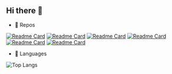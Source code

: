 ## Hi there 👋


- 📁 Repos

[![Readme Card](https://github-readme-stats.vercel.app/api/pin/?username=foued86&repo=eks_microservice&show_owner=true)](https://github.com/foued86/eks_microservice)
[![Readme Card](https://github-readme-stats.vercel.app/api/pin/?username=foued86&repo=guestbook-kubernetes&show_owner=true)](https://github.com/foued86/guestbook-kubernetes)
[![Readme Card](https://github-readme-stats.vercel.app/api/pin/?username=foued86&repo=eks_aws_terraform&show_owner=true)](https://github.com/foued86/eks_aws_terraform)
[![Readme Card](https://github-readme-stats.vercel.app/api/pin/?username=foued86&repo=shopping-microsvc-cicd&show_owner=true)](https://github.com/foued86/shopping-microsvc-cicd)
[![Readme Card](https://github-readme-stats.vercel.app/api/pin/?username=foued86&repo=deploy_app_helm_k8s&show_owner=true)](https://github.com/foued86/deploy_app_helm_k8s)
[![Readme Card](https://github-readme-stats.vercel.app/api/pin/?username=foued86&repo=ansible-aws&show_owner=true)](https://github.com/foued86/ansible-aws)

- 🔭 Languages

![Top Langs](https://github-readme-stats.vercel.app/api/top-langs/?username=foued86&langs_count=10)
